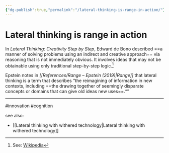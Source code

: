 ```yaml
---
{"dg-publish":true,"permalink":"/lateral-thinking-is-range-in-action/"}
---
```



# Lateral thinking is range in action

In _Lateral Thinking: Creativity Step by Step_, Edward de Bono described ==a manner of solving problems using an indirect and creative approach== via reasoning that is not immediately obvious. It involves ideas that may not be obtainable using only traditional step-by-step logic.[^1]

Epstein notes in *[[References/Range – Epstein (2019)\|Range]]* that lateral thinking is a term that describes “the reimagining of information in new contexts, including ==the drawing together of seemingly disparate concepts or domains that can give old ideas new uses==.“”


  

---
#innovation #cognition 

see also:
- [[Lateral thinking with withered technology\|Lateral thinking with withered technology]]

[^1]: See: [Wikipedia](https://en.wikipedia.org/wiki/Lateral_thinking)